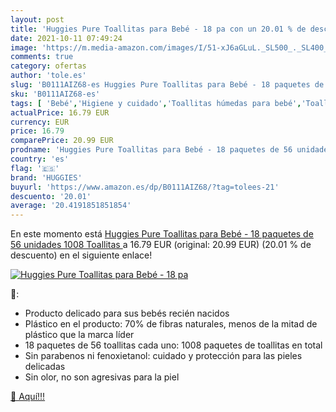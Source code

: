 ```yaml
---
layout: post
title: 'Huggies Pure Toallitas para Bebé - 18 pa con un 20.01 % de descuento'
date: 2021-10-11 07:49:24
image: 'https://m.media-amazon.com/images/I/51-xJ6aGLuL._SL500_._SL400_.jpg'
comments: true
category: ofertas
author: 'tole.es'
slug: 'B0111AIZ68-es Huggies Pure Toallitas para Bebé - 18 paquetes de 56...'
sku: 'B0111AIZ68-es'
tags: [ 'Bebé','Higiene y cuidado','Toallitas húmedas para bebé','Toallitas y accesorios para bebé','bebé','huggies', ]
actualPrice: 16.79 EUR
currency: EUR
price: 16.79
comparePrice: 20.99 EUR
prodname: 'Huggies Pure Toallitas para Bebé - 18 paquetes de 56 unidades  1008 Toallitas '
country: 'es'
flag: '🇪🇸'
brand: 'HUGGIES'
buyurl: 'https://www.amazon.es/dp/B0111AIZ68/?tag=tolees-21'
descuento: '20.01'
average: '20.4191851851854'
---
```


En este momento está [Huggies Pure Toallitas para Bebé - 18 paquetes de 56 unidades  1008 Toallitas ](https://www.amazon.es/dp/B0111AIZ68/?tag=tolees-21) a 16.79 EUR (original: 20.99 EUR) (20.01 %  de descuento) en el siguiente enlace!

[![Huggies Pure Toallitas para Bebé - 18 pa](https://m.media-amazon.com/images/I/51-xJ6aGLuL._SL500_._SL400_.jpg)](https://www.amazon.es/dp/B0111AIZ68/?tag=tolees-21)

🔎:

- Producto delicado para sus bebés recién nacidos
- Plástico en el producto: 70% de fibras naturales, menos de la mitad de plástico que la marca líder
- 18 paquetes de 56 toallitas cada uno: 1008 paquetes de toallitas en total
- Sin parabenos ni fenoxietanol: cuidado y protección para las pieles delicadas
- Sin olor, no son agresivas para la piel

[🛒 Aquí!!!](https://www.amazon.es/dp/B0111AIZ68/?tag=tolees-21)
